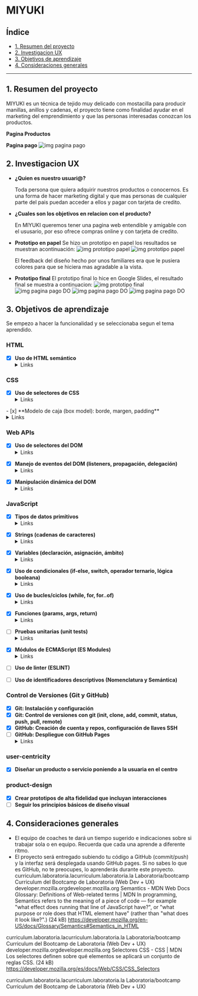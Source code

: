 # MIYUKI

## Índice

- [1. Resumen del proyecto](#1-resumen-del-proyecto)
- [2. Investigacion UX](#2-investigacion-ux)
- [3. Objetivos de aprendizaje](#3-objetivos-de-aprendizaje)
- [4. Consideraciones generales](#4-consideraciones-generales)

---

## 1. Resumen del proyecto

MIYUKI es un técnica de tejido muy delicado con mostacilla para producir manillas, anillos y cadenas, el proyecto tiene como finalidad ayudar en el marketing del emprendimiento y que las personas interesadas conozcan los productos.

**Pagina Productos**

**Pagina pago**
![img pagina pago](/src/img/Captura.PNG)

## 2. Investigacion UX

- **¿Quien es nuestro usuari@?**

  Toda persona que quiera adquirir nuestros productos o conocernos. Es una forma de hacer marketing digital y que mas personas de cualquier parte del pais puedan acceder a ellos y pagar con tarjeta de credito.

- **¿Cuales son los objetivos en relacion con el producto?**

  En MIYUKI queremos tener una pagina web entendible y amigable con el ususario, por eso ofrece compras online y con tarjeta de credito.

- **Prototipo en papel**
  Se hizo un prototipo en papel los resultados se muestran acontinuación:
  ![img prototipo papel](/src/img/prototipopag.jpg)
  ![img prototipo papel](/src/img/protpape.jpg)

  El feedback del diseño hecho por unos familiares era que le pusiera colores para que se hiciera mas agradable a la vista.

- **Prototipo final**
  El prototipo final lo hice en Google Slides, el resultado final se muestra a continuacion:
  ![img prototipo final](/src/img/pagprincipal.PNG)
  ![img pagina pago DO](/src/img/pagpago.png)
  ![img pagina pago DO](/src/img/pagvalida.png)
  ![img pagina pago DO](/src/img/pagnovalida.png)

## 3. Objetivos de aprendizaje

Se empezo a hacer la funcionalidad y se seleccionaba segun el tema aprendido.

### HTML

- [x] **Uso de HTML semántico**
  <details><summary>Links</summary><p>
  * [HTML semántico](https://curriculum.laboratoria.la/es/topics/html/02-html5/02-semantic-html)
  * [Semantics - MDN Web Docs Glossary](https://developer.mozilla.org/en-US/docs/Glossary/Semantics#Semantics_in_HTML)
</p></details>

### CSS

- [x] **Uso de selectores de CSS**
  <details><summary>Links</summary><p>
  * [Intro a CSS](https://curriculum.laboratoria.la/es/topics/css/01-css/01-intro-css)
  * [CSS Selectors - MDN](https://developer.mozilla.org/es/docs/Web/CSS/CSS_Selectors)
</p></details>
- [x] **Modelo de caja (box model): borde, margen, padding**
  <details><summary>Links</summary><p>
  * [Box Model & Display](https://curriculum.laboratoria.la/es/topics/css/01-css/02-boxmodel-and-display)
  * [The box model - MDN](https://developer.mozilla.org/en-US/docs/Learn/CSS/Building_blocks/The_box_model)
  * [Introduction to the CSS box model - MDN](https://developer.mozilla.org/en-US/docs/Web/CSS/CSS_Box_Model/Introduction_to_the_CSS_box_model)
  * [CSS display - MDN](https://developer.mozilla.org/pt-BR/docs/Web/CSS/display)
  * [display - CSS Tricks](https://css-tricks.com/almanac/properties/d/display/)
</p></details>

### Web APIs

- [x] **Uso de selectores del DOM**
  <details><summary>Links</summary><p>
  * [Manipulación del DOM](https://curriculum.laboratoria.la/es/topics/browser/02-dom/03-1-dom-methods-selection)
  * [Introducción al DOM - MDN](https://developer.mozilla.org/es/docs/Web/API/Document_Object_Model/Introduction)
  * [Localizando elementos DOM usando selectores - MDN](https://developer.mozilla.org/es/docs/Web/API/Document_object_model/Locating_DOM_elements_using_selectors)
</p></details>

- [x] **Manejo de eventos del DOM (listeners, propagación, delegación)**
  <details><summary>Links</summary><p>
  * [Introducción a eventos - MDN](https://developer.mozilla.org/es/docs/Learn/JavaScript/Building_blocks/Events)
  * [EventTarget.addEventListener() - MDN](https://developer.mozilla.org/es/docs/Web/API/EventTarget/addEventListener)
  * [EventTarget.removeEventListener() - MDN](https://developer.mozilla.org/es/docs/Web/API/EventTarget/removeEventListener)
  * [El objeto Event](https://developer.mozilla.org/es/docs/Web/API/Event)
</p></details>

- [x] **Manipulación dinámica del DOM**
  <details><summary>Links</summary><p>
  * [Introducción al DOM](https://developer.mozilla.org/es/docs/Web/API/Document_Object_Model/Introduction)
  * [Node.appendChild() - MDN](https://developer.mozilla.org/es/docs/Web/API/Node/appendChild)
  * [Document.createElement() - MDN](https://developer.mozilla.org/es/docs/Web/API/Document/createElement)
  * [Document.createTextNode()](https://developer.mozilla.org/es/docs/Web/API/Document/createTextNode)
  * [Element.innerHTML - MDN](https://developer.mozilla.org/es/docs/Web/API/Element/innerHTML)
  * [Node.textContent - MDN](https://developer.mozilla.org/es/docs/Web/API/Node/textContent)
</p></details>

### JavaScript

- [x] **Tipos de datos primitivos**
  <details><summary>Links</summary><p>
  * [Valores primitivos - MDN](https://developer.mozilla.org/es/docs/Web/JavaScript/Data_structures#valores_primitivos)
</p></details>

- [x] **Strings (cadenas de caracteres)**
  <details><summary>Links</summary><p>
  * [Strings](https://curriculum.laboratoria.la/es/topics/javascript/06-strings)
  * [String — Cadena de caracteres - MDN](https://developer.mozilla.org/es/docs/Web/JavaScript/Reference/Global_Objects/String)
</p></details>

- [x] **Variables (declaración, asignación, ámbito)**
  <details><summary>Links</summary><p>
  * [Valores, tipos de datos y operadores](https://curriculum.laboratoria.la/es/topics/javascript/01-basics/01-values-variables-and-types)
  * [Variables](https://curriculum.laboratoria.la/es/topics/javascript/01-basics/02-variables)
</p></details>

- [x] **Uso de condicionales (if-else, switch, operador ternario, lógica booleana)**
  <details><summary>Links</summary><p>
  * [Estructuras condicionales y repetitivas](https://curriculum.laboratoria.la/es/topics/javascript/02-flow-control/01-conditionals-and-loops)
  * [Tomando decisiones en tu código — condicionales - MDN](https://developer.mozilla.org/es/docs/Learn/JavaScript/Building_blocks/conditionals)
</p></details>

- [x] **Uso de bucles/ciclos (while, for, for..of)**
  <details><summary>Links</summary><p>
  * [Bucles (Loops)](https://curriculum.laboratoria.la/es/topics/javascript/02-flow-control/02-loops)
  * [Bucles e iteración - MDN](https://developer.mozilla.org/es/docs/Web/JavaScript/Guide/Loops_and_iteration)
</p></details>

- [x] **Funciones (params, args, return)**
  <details><summary>Links</summary><p>
  * [Funciones (control de flujo)](https://curriculum.laboratoria.la/es/topics/javascript/02-flow-control/03-functions)
  * [Funciones clásicas](https://curriculum.laboratoria.la/es/topics/javascript/03-functions/01-classic)
  * [Arrow Functions](https://curriculum.laboratoria.la/es/topics/javascript/03-functions/02-arrow)
  * [Funciones — bloques de código reutilizables - MDN](https://developer.mozilla.org/es/docs/Learn/JavaScript/Building_blocks/Functions)
</p></details>

- [ ] **Pruebas unitarias (unit tests)**
  <details><summary>Links</summary><p>
  * [Empezando con Jest - Documentación oficial](https://jestjs.io/docs/es-ES/getting-started)
</p></details>

- [x] **Módulos de ECMAScript (ES Modules)**
  <details><summary>Links</summary><p>
  * [import - MDN](https://developer.mozilla.org/es/docs/Web/JavaScript/Reference/Statements/import)
  * [export - MDN](https://developer.mozilla.org/es/docs/Web/JavaScript/Reference/Statements/export)
</p></details>

- [ ] **Uso de linter (ESLINT)**

- [ ] **Uso de identificadores descriptivos (Nomenclatura y Semántica)**

### Control de Versiones (Git y GitHub)

- [x] **Git: Instalación y configuración**
- [x] **Git: Control de versiones con git (init, clone, add, commit, status, push, pull, remote)**
- [x] **GitHub: Creación de cuenta y repos, configuración de llaves SSH**
- [ ] **GitHub: Despliegue con GitHub Pages**
  <details><summary>Links</summary><p>
  * [Sitio oficial de GitHub Pages](https://pages.github.com/)
</p></details>

### user-centricity

- [x] **Diseñar un producto o servicio poniendo a la usuaria en el centro**

### product-design

- [x] **Crear prototipos de alta fidelidad que incluyan interacciones**
- [ ] **Seguir los principios básicos de diseño visual**

## 4. Consideraciones generales

- El equipo de coaches te dará un tiempo sugerido e indicaciones sobre si trabajar
  sola o en equipo. Recuerda que cada una aprende a diferente ritmo.
- El proyecto será entregado subiendo tu código a GitHub (commit/push) y la
  interfaz será desplegada usando GitHub pages. Si no sabes lo que es GitHub, no
  te preocupes, lo aprenderás durante este proyecto.
  curriculum.laboratoria.lacurriculum.laboratoria.la
  Laboratoria/bootcamp
  Curriculum del Bootcamp de Laboratoria (Web Dev + UX)
  developer.mozilla.orgdeveloper.mozilla.org
  Semantics - MDN Web Docs Glossary: Definitions of Web-related terms | MDN
  In programming, Semantics refers to the meaning of a piece of code — for example "what effect does running that line of JavaScript have?", or "what purpose or role does that HTML element have" (rather than "what does it look like?".) (24 kB)
  https://developer.mozilla.org/en-US/docs/Glossary/Semantics#Semantics_in_HTML

curriculum.laboratoria.lacurriculum.laboratoria.la
Laboratoria/bootcamp
Curriculum del Bootcamp de Laboratoria (Web Dev + UX)
developer.mozilla.orgdeveloper.mozilla.org
Selectores CSS - CSS | MDN
Los selectores definen sobre qué elementos se aplicará un conjunto de reglas CSS. (24 kB)
https://developer.mozilla.org/es/docs/Web/CSS/CSS_Selectors

curriculum.laboratoria.lacurriculum.laboratoria.la
Laboratoria/bootcamp
Curriculum del Bootcamp de Laboratoria (Web Dev + UX)
